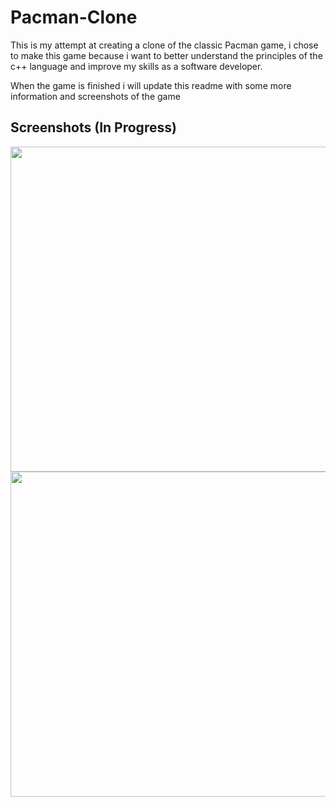 # Pacman-Clone
This is my attempt at creating a clone of the classic Pacman game, i chose to make this game because i want to 
better understand the principles of the c++ language and improve my skills as a software developer.

When the game is finished i will update this readme with some more information and screenshots of the game

## Screenshots (In Progress)

<div>
  <img width="523" height="520" align="left" src="https://github.com/NicolasPCouts/Pacman-Clone/blob/master/screenshots/screenshot.png">
  <img width="523" height="520" align="left" src="https://github.com/NicolasPCouts/Pacman-Clone/blob/master/screenshots/screenshot2.png">
</div>
